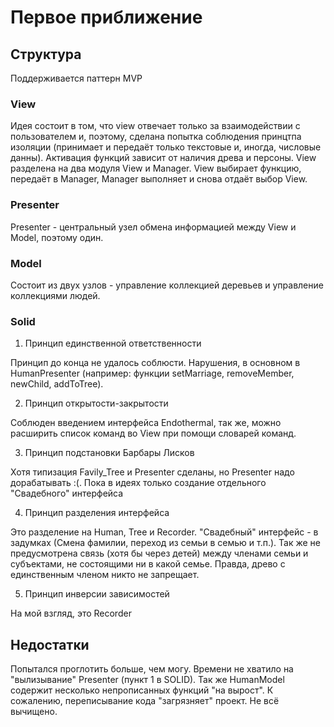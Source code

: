 # Первое приближение #

## Структура ##

Поддерживается паттерн MVP

### View ###

Идея состоит в том, что view отвечает только за взаимодействии с пользователем и, поэтому,
сделана попытка соблюдения принцтпа изоляции (принимает и передаёт только текстовые и, иногда, числовые данны). Активация функций зависит от наличия древа и персоны. View разделена на два модуля View и Manager. View выбирает функцию, передаёт в Manager, Manager выполняет и снова отдаёт выбор View.

### Presenter ###

Presenter - центральный узел обмена информацией между View и Model, поэтому один. 

### Model ###

Состоит из двух узлов - управление коллекцией деревьев и управление коллекциями людей.


### Solid ###

1. Принцип единственной ответственности

Принцип до конца не удалось соблюсти. Нарушения, в основном в HumanPresenter (например: функции setMarriage, removeMember, newChild, addToTree).

2. Принцип открытости-закрытости

Соблюден введением интерфейса Endothermal, так же, можно расширить список команд во View при помощи словарей команд.

3. Принцип подстановки Барбары Лисков

Хотя типизация Favily_Tree и Presenter сделаны, но Presenter надо дорабатывать :(. Пока в идеях только создание отдельного "Свадебного" интерфейса

4. Принцип разделения интерфейса

Это разделение на Human, Tree и Recorder. "Свадебный" интерфейс - в задумках (Смена фамилии, переход из семьи в семью и т.п.). Так же не предусмотрена связь (хотя бы через детей) между членами семьи и субъектами, не состоящими ни в какой семье. Правда, древо с единственным членом никто не запрещает. 

5. Принцип инверсии зависимостей

На мой взгляд, это Recorder

## Недостатки ##

Попытался проглотить больше, чем могу. Времени не хватило на "вылизывание" Presenter (пункт 1 в SOLID). Так же HumanModel содержит несколько непрописанных  функций "на вырост". К сожалению, переписывание кода "загрязняет" проект. Не всё вычищено.


